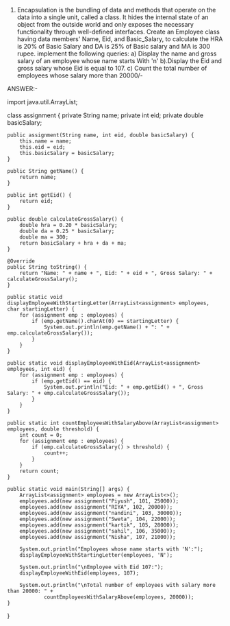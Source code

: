 1.	Encapsulation is the bundling of data and methods that operate on the data into a single unit, called a class. It hides the internal state of an object from the outside world and only exposes the necessary functionality through well-defined interfaces. 
Create an Employee class having data members' Name, Eid, and Basic_Salary, to calculate the HRA is 20% of Basic Salary and DA is 25% of Basic salary and MA is 300 rupee. implement the following queries:
  a) Display the name and gross salary of an employee whose name starts With 'n'
  b).Display the Eid and gross salary whose Eid is equal to 107.
  c)  Count the total number of employees whose salary more than 20000/-


ANSWER:-

import java.util.ArrayList;

class assignment {
    private String name;
    private int eid;
    private double basicSalary;

    public assignment(String name, int eid, double basicSalary) {
        this.name = name;
        this.eid = eid;
        this.basicSalary = basicSalary;
    }

    public String getName() {
        return name;
    }

    public int getEid() {
        return eid;
    }

    public double calculateGrossSalary() {
        double hra = 0.20 * basicSalary;
        double da = 0.25 * basicSalary;
        double ma = 300;
        return basicSalary + hra + da + ma;
    }

    @Override
    public String toString() {
        return "Name: " + name + ", Eid: " + eid + ", Gross Salary: " + calculateGrossSalary();
    }

    public static void displayEmployeeWithStartingLetter(ArrayList<assignment> employees, char startingLetter) {
        for (assignment emp : employees) {
            if (emp.getName().charAt(0) == startingLetter) {
                System.out.println(emp.getName() + ": " + emp.calculateGrossSalary());
            }
        }
    }

    public static void displayEmployeeWithEid(ArrayList<assignment> employees, int eid) {
        for (assignment emp : employees) {
            if (emp.getEid() == eid) {
                System.out.println("Eid: " + emp.getEid() + ", Gross Salary: " + emp.calculateGrossSalary());
            }
        }
    }

    public static int countEmployeesWithSalaryAbove(ArrayList<assignment> employees, double threshold) {
        int count = 0;
        for (assignment emp : employees) {
            if (emp.calculateGrossSalary() > threshold) {
                count++;
            }
        }
        return count;
    }

    public static void main(String[] args) {
        ArrayList<assignment> employees = new ArrayList<>();
        employees.add(new assignment("Piyush", 101, 25000));
        employees.add(new assignment("RIYA", 102, 20000));
        employees.add(new assignment("nandini", 103, 30000));
        employees.add(new assignment("Sweta", 104, 22000));
        employees.add(new assignment("kartik", 105, 28000));
        employees.add(new assignment("sahil", 106, 35000));
        employees.add(new assignment("Nisha", 107, 21000));

        System.out.println("Employees whose name starts with 'N':");
        displayEmployeeWithStartingLetter(employees, 'N');

        System.out.println("\nEmployee with Eid 107:");
        displayEmployeeWithEid(employees, 107);

        System.out.println("\nTotal number of employees with salary more than 20000: " +
                countEmployeesWithSalaryAbove(employees, 20000));
    }
}

